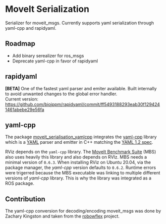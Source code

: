# MoveIt Serialization

Serializer for moveit_msgs. Currently supports yaml serialization through yaml-cpp and rapidyaml.


## Roadmap
- Add binary serealizer for ros_msgs
- Deprecate yaml-cpp in favor of rapidyaml

## rapidyaml
**[BETA]** One of the fastest yaml parser and emiter available. Built internally to avoid unwanted changes to the global error handler.<br>
Current version: https://github.com/biojppm/rapidyaml/commit/ff5493188293eab30f1294241461abebe29e56fa


## yaml-cpp

The package [moveit\_serialisation\_yamlcpp](./yaml-cpp) integrates the [yaml-cpp](https://github.com/jbeder/yaml-cpp) library which is a [YAML](http://www.yaml.org/) parser and emitter in C++ matching the [YAML 1.2 spec](http://www.yaml.org/spec/1.2/spec.html).


RViz depends on the `yaml-cpp` library. The [MoveIt Benchmark Suite](https://github.com/captain-yoshi/moveit_benchmark_suite) (MBS) also uses heavily this library and also depends on RVIz. MBS needs a minimal version of `0.6.3`. When installing RViz on Ubuntu 20.04, via the package manager, the *yaml-cpp* version defaults to `0.6.2`. Runtime errors were trigerred because the MBS executable was linking to multiple different versions of *yaml-cpp* library. This is why the library was integrated as a ROS package.


## Contribution

The yaml-cpp conversion for decoding/encoding moveit_msgs was done by Zachary Kingston and taken from the [robowflex](https://github.com/KavrakiLab/robowflex) project.
